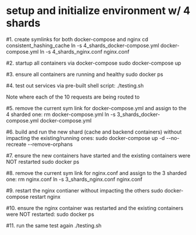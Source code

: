 
# setup and initialize environment w/ 4 shards

#1. create symlinks for both docker-compose and nginx
cd consistent_hashing_cache
ln -s 4_shards_docker-compose.yml docker-compose.yml
ln -s 4_shards_nginx.conf nginx.conf

#2. startup all containers via docker-compose
sudo docker-compose up

#3. ensure all containers are running and healthy
sudo docker ps

#4. test out services via pre-built shell script:
./testing.sh

Note where each of the 10 requests are being routed to

#5. remove the current sym link for docker-compose.yml and assign to the 4 sharded one:
rm docker-compose.yml
ln -s 3_shards_docker-compose.yml docker-compose.yml

#6. build and run the new shard (cache and backend containers) without impacting the existing/running ones:
sudo docker-compose up -d --no-recreate --remove-orphans

#7. ensure the new containers have started and the existing containers were NOT restarted
sudo docker ps

#8. remove the current sym link for nginx.conf and assign to the 3 sharded one:
rm nginx.conf
ln -s 3_shards_nginx.conf nginx.conf

#9. restart the nginx contianer without impacting the others
sudo docker-compose restart nginx

#10. ensure the nginx container was restarted and the existing containers were NOT restarted: 
sudo docker ps

#11. run the same test again
./testing.sh 

